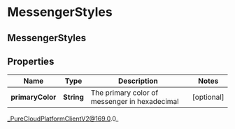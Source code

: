 # MessengerStyles

## MessengerStyles

## Properties

|Name | Type | Description | Notes|
|------------ | ------------- | ------------- | -------------|
| **primaryColor** | **String** | The primary color of messenger in hexadecimal | [optional] |



_PureCloudPlatformClientV2@169.0.0_

